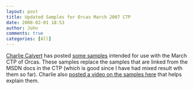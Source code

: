 ```yaml
---
layout: post
title: Updated Samples for Orcas March 2007 CTP
date: 2008-02-01 18:53
author: John
comments: true
categories: [All]
---
```

<p><a href="http://blogs.msdn.com/charlie/default.aspx">Charlie Calvert</a> has posted <a href="http://blogs.msdn.com/charlie/archive/2007/03/04/samples-update.aspx">some samples</a> intended for use with the March CTP of Orcas. These samples replace the samples that are linked from the MSDN docs in the CTP (which is good since I have had mixed result wth them so far). Charlie also <a href="http://blogs.msdn.com/charlie/archive/2007/03/05/march-ctp-samples-overview-video.aspx">posted a video on the samples here</a> that helps explain them.</p><p>&nbsp;</p>

